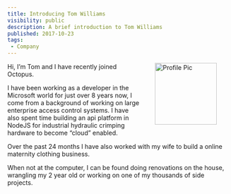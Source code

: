 ```yaml
---
title: Introducing Tom Williams
visibility: public
description: A brief introduction to Tom Williams
published: 2017-10-23
tags:
 - Company
---
```


<div style="float: right; margin: 30px; margin-top: 0">
<img alt="Profile Pic" src="https://i.octopus.com/site/team/avatar-tomw-140.jpg" height="140" width="140" />
</div>

Hi, I’m Tom and I have recently joined Octopus.

I have been working as a developer in the Microsoft world for just over 8 years now, I come from a background of working on large enterprise access control systems. I have also spent time building an api platform in NodeJS for industrial hydraulic crimping hardware to become “cloud” enabled.

Over the past 24 months I have also worked with my wife to build a online maternity clothing business.

When not at the computer, I can be found doing renovations on the house, wrangling my 2 year old or working on one of my thousands of side projects.

